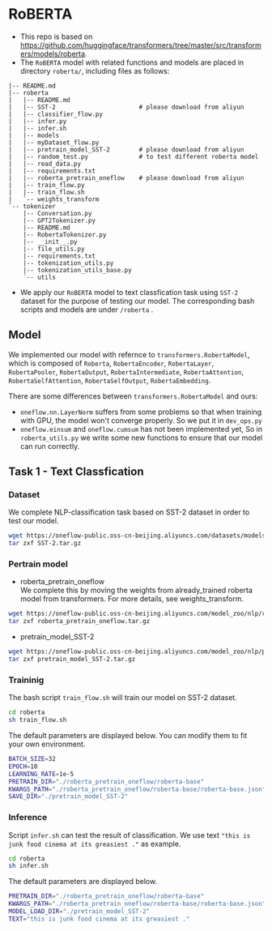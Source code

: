 # RoBERTA
- This repo is based on https://github.com/huggingface/transformers/tree/master/src/transformers/models/roberta.
- The `RoBERTA` model with related functions and models are placed in directory `roberta/`, including files as follows:
```
|-- README.md
|-- roberta
|   |-- README.md
|   |-- SST-2                       # please download from aliyun
|   |-- classifier_flow.py
|   |-- infer.py
|   |-- infer.sh
|   |-- models
|   |-- myDataset_flow.py
|   |-- pretrain_model_SST-2        # please download from aliyun
|   |-- random_test.py              # to test different roberta model
|   |-- read_data.py
|   |-- requirements.txt
|   |-- roberta_pretrain_oneflow    # please download from aliyun
|   |-- train_flow.py
|   |-- train_flow.sh
|   `-- weights_transform
`-- tokenizer
    |-- Conversation.py
    |-- GPT2Tokenizer.py
    |-- README.md
    |-- RobertaTokenizer.py
    |-- __init__.py
    |-- file_utils.py
    |-- requirements.txt
    |-- tokenization_utils.py
    |-- tokenization_utils_base.py
    `-- utils
```

- We apply our `RoBERTA` model to text classfication task using `SST-2` dataset for the purpose of testing our model. The corresponding bash scripts and models are under `/roberta` .

## Model 

We implemented our model with refernce to `transformers.RobertaModel`, which is composed of `Roberta`, `RobertaEncoder`, `RobertaLayer`, `RobertaPooler`, `RobertaOutput`, `RobertaIntermediate`, `RobertaAttention`, `RobertaSelfAttention`, `RobertaSelfOutput`, `RobertaEmbedding`.

There are some differences between `transformers.RobertaModel` and ours:

- `oneflow.nn.LayerNorm` suffers from some problems so that when training with GPU, the model won't converge properly. So we put it in `dev_ops.py`
- `oneflow.einsum` and `oneflow.cumsum` has not been implemented yet, So in `roberta_utils.py` we write some new functions to ensure that our model can run correctly.

## Task 1 - Text Classfication

### Dataset

We complete NLP-classification task based on SST-2 dataset in order to test our model.
```bash
wget https://oneflow-public.oss-cn-beijing.aliyuncs.com/datasets/models/NLP/SST-2.tar.gz
tar zxf SST-2.tar.gz
```
### Pertrain model
- roberta_pretrain_oneflow  <br>
We complete this by moving the weights from already_trained roberta model from transformers. For more details, see weights_transform. 
```bash
wget https://oneflow-public.oss-cn-beijing.aliyuncs.com/model_zoo/nlp/roberta_pretrain_oneflow.tar.gz
tar zxf roberta_pretrain_oneflow.tar.gz
```
- pretrain_model_SST-2 <br>
```bash
wget https://oneflow-public.oss-cn-beijing.aliyuncs.com/model_zoo/nlp/pretrain_model_SST-2.tar.gz
tar zxf pretrain_model_SST-2.tar.gz
```

### Traininig

The bash script `train_flow.sh` will train our model on SST-2 dataset.

```bash
cd roberta
sh train_flow.sh
```

The default parameters are displayed below. You can modify them to fit your own environment.

```bash
BATCH_SIZE=32
EPOCH=10
LEARNING_RATE=1e-5
PRETRAIN_DIR="./roberta_pretrain_oneflow/roberta-base"
KWARGS_PATH="./roberta_pretrain_oneflow/roberta-base/roberta-base.json"
SAVE_DIR="./pretrain_model_SST-2"
```

### Inference

Script `infer.sh` can test the result of classification. We use text `"this is junk food cinema at its greasiest ."` as example.

```bash
cd roberta
sh infer.sh
```

The default parameters are displayed below.

```bash
PRETRAIN_DIR="./roberta_pretrain_oneflow/roberta-base"
KWARGS_PATH="./roberta_pretrain_oneflow/roberta-base/roberta-base.json"
MODEL_LOAD_DIR="./pretrain_model_SST-2"
TEXT="this is junk food cinema at its greasiest ." 
```